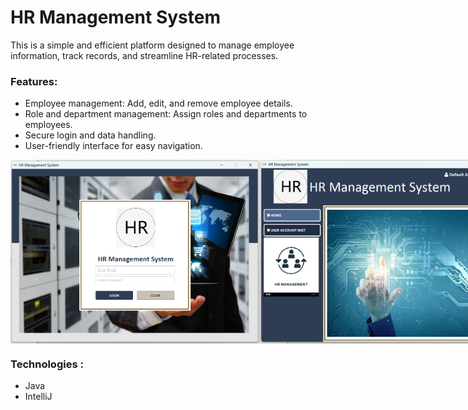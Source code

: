# HR Management System

This is a simple and efficient platform designed to manage employee information, track records, and streamline HR-related processes. 

### Features:
- Employee management: Add, edit, and remove employee details.
- Role and department management: Assign roles and departments to employees.
- Secure login and data handling.
- User-friendly interface for easy navigation.

<div style="display: flex; justify-content: space-between;">
  <img src="https://github.com/Sasindiw/HRmanagementSystem/blob/main/HR_IMG1.png?raw=true" alt="HR Management System" width="400"/>
  <img src="https://github.com/Sasindiw/HRmanagementSystem/blob/main/HR_IMG2.png?raw=true)" alt="HR Management System 2" width="400"/>
</div>

### Technologies :
- Java
- IntelliJ
